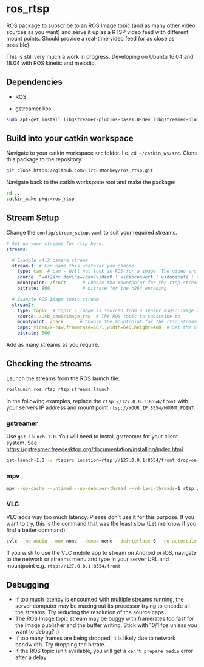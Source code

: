 # ros_rtsp
ROS package to subscribe to an ROS Image topic (and as many other video sources as you want) and serve it up as a RTSP video feed with different mount points.
Should provide a real-time video feed (or as close as possible).

This is still very much a work in progress. Developing on Ubuntu 16.04 and 18.04 with ROS kinetic and melodic.


## Dependencies
- ROS

- gstreamer libs:
```bash
sudo apt-get install libgstreamer-plugins-base1.0-dev libgstreamer-plugins-good1.0-dev libgstreamer-plugins-bad1.0-dev libgstrtspserver-1.0-dev gstreamer1.0-plugins-bad
```

## Build into your catkin workspace
Navigate to your catkin workspace `src` folder. I.e. `cd ~/catkin_ws/src`.
Clone this package to the repository:
```bash
git clone https://github.com/CircusMonkey/ros_rtsp.git
```

Navigate back to the catkin workspace root and make the package:
```bash
cd ..
catkin_make pkg:=ros_rtsp
```

## Stream Setup
Change the `config/stream_setup.yaml` to suit your required streams.

```yaml
# Set up your streams for rtsp here.
streams:

  # Example v4l2 camera stream
  stream-1: # Can name this whatever you choose
    type: cam  # cam - Will not look in ROS for a image. The video src is set in the 'source' parameter.
    source: "v4l2src device=/dev/video0 ! videoconvert ! videoscale ! video/x-raw,framerate=15/1,width=1280,height=720"  # You can enter any valid gstreamer source and caps here as long as it ends in raw video
    mountpoint: /front      # Choose the mountpoint for the rtsp stream. This will be able to be accessed from rtsp://<server_ip>/front
    bitrate: 800            # bitrate for the h264 encoding.

  # Example ROS Image topic stream
  stream2:
    type: topic  # topic - Image is sourced from a sensor_msgs::Image topic
    source: /usb_cam0/image_raw  # The ROS topic to subscribe to
    mountpoint: /back      # Choose the mountpoint for the rtsp stream. This will be able to be accessed from rtsp://<server_ip>/back
    caps: video/x-raw,framerate=10/1,width=640,height=480  # Set the caps to be applied after getting the ROS Image and before the x265 encoder.
    bitrate: 500
```
Add as many streams as you require.

## Checking the streams
Launch the streams from the ROS launch file:
```bash
roslaunch ros_rtsp rtsp_streams.launch
```

In the following examples, replace the `rtsp://127.0.0.1:8554/front` with your servers IP address and mount point `rtsp://YOUR_IP:8554/MOUNT_POINT`.

### gstreamer
Use `gst-launch-1.0`. You will need to install gstreamer for your client system. See https://gstreamer.freedesktop.org/documentation/installing/index.html
```bash
gst-launch-1.0 -v rtspsrc location=rtsp://127.0.0.1:8554/front drop-on-latency=true use-pipeline-clock=true do-retransmission=false latency=0 protocols=GST_RTSP_LOWER_TRANS_UDP ! rtph264depay ! h264parse ! avdec_h264 ! autovideosink sync=true
```

### mpv
```bash
mpv --no-cache --untimed --no-demuxer-thread --vd-lavc-threads=1 rtsp://127.0.0.1:8554/front
```

### VLC
VLC adds way too much latency. Please don't use it for this purpose. If you want to try, this is the command that was the least slow (Let me know if you find a better command):
```bash
cvlc --no-audio --mux none --demux none --deinterlace 0 --no-autoscale --avcodec-hw=any --no-auto-preparse --sout-rtp-proto=udp --network-caching=300 --realrtsp-caching=0 --sout-udp-caching=0 --clock-jitter=0 --rtp-max-misorder=0 rtsp://127.0.0.1:8554/front :udp-timeout=0
```
If you wish to use the VLC mobile app to stream on Android or iOS, navigate to the network or streams menu and type in your server URL and mountpoint e.g. `rtsp://127.0.0.1:8554/front`


## Debugging
- If too much latency is encounted with multiple streams running, the server computer may be maxing out its processor trying to encode all the streams. Try reducing the resolution of the source caps.
- The ROS Image topic stream may be buggy with framerates too fast for the Image publisher and the buffer writing. Stick with 10/1 fps unless you want to debug? :)
- If too many frames are being dropped, it is likely due to network bandwidth. Try dropping the bitrate.
- If the ROS topic isn't available, you will get a `can't prepare media` error after a delay.